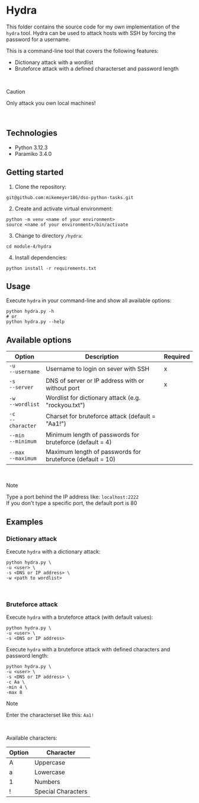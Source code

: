 # Hydra

This folder contains the source code for my own implementation of the `hydra` tool.
Hydra can be used to attack hosts with SSH by forcing the password for a username.

This is a command-line tool that covers the following features:

-   Dictionary attack with a wordlist
-   Bruteforce attack with a defined characterset and password length

<br>

> [!CAUTION]
> Only attack you own local machines!

<br>

## Technologies

- Python 3.12.3
- Paramiko 3.4.0

## Getting started

1. Clone the repository:
```shell
git@github.com:mikemeyer186/dso-python-tasks.git
```

2. Create and activate virtual environment:
```shell
python -m venv <name of your environment>
source <name of your environment>/bin/activate
```

3. Change to directory `/hydra`:
```shell
cd module-4/hydra
```

4. Install dependencies:
```shell
python install -r requirements.txt
```

## Usage

Execute `hydra` in your command-line and show all available options:
```shell
python hydra.py -h
# or
python hydra.py --help
```

## Available options

| Option                  | Description                                                 | Required |
| ----------------------- | ----------------------------------------------------------- | -------- |
| `-u` <br> `--username`  | Username to login on sever with SSH                         |     x    |
| `-s` <br> `--server`    | DNS of server or IP address with or without port            |     x    |
| `-w` <br> `--wordlist`  | Wordlist for dictionary attack (e.g. "rockyou.txt")         |          |
| `-c` <br> `--character` | Charset for bruteforce attack   (default = "Aa1!")          |          |
| `--min` <br> `--minimum`| Minimum length of passwords for bruteforce (default = 4)    |          |
| `--max` <br> `--maximum`| Maximum length of passwords for bruteforce (default = 10)   |          |

<br>

> [!NOTE]
> Type a port behind the IP address like: `localhost:2222`
> <br>
> If you don't type a specific port, the default port is 80


## Examples

### Dictionary attack

Execute `hydra` with a dictionary attack:
```shell
python hydra.py \
-u <user> \
-s <DNS or IP address> \
-w <path to wordlist>
```

<br>

### Bruteforce attack

Execute `hydra` with a bruteforce attack (with default values):
```shell
python hydra.py \
-u <user> \
-s <DNS or IP address>
```

Execute `hydra` with a bruteforce attack with defined characters and password length:
```shell
python hydra.py \
-u <user> \
-s <DNS or IP address> \
-c Aa \
-min 4 \
-max 8    
```

> [!NOTE]
> Enter the characterset like this: `Aa1!`

<br>

Available characters:

| Option | Character          |
| ------ | -------------------|
| A      | Uppercase          |
| a      | Lowercase          |
| 1      | Numbers            |
| !      | Special Characters |


